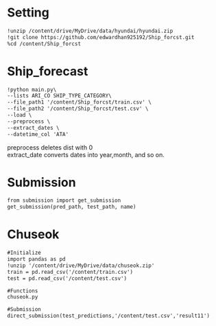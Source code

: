 # Setting  
```markdown
!unzip /content/drive/MyDrive/data/hyundai/hyundai.zip  
!git clone https://github.com/edwardhan925192/Ship_forcst.git  
%cd /content/Ship_forcst  
```

# Ship_forecast  
```markdown
!python main.py\
--lists ARI_CO SHIP_TYPE_CATEGORY\
--file_path1 '/content/Ship_forcst/train.csv' \
--file_path2 '/content/Ship_forcst/test.csv' \
--load \
--preprocess \
--extract_dates \
--datetime_col 'ATA'

```

preprocess deletes dist with 0  
extract_date converts dates into year,month, and so on.  


# Submission  
```markdown
from submission import get_submission  
get_submission(pred_path, test_path, name)  
```

# Chuseok  
```markdown
#Initialize
import pandas as pd
!unzip '/content/drive/MyDrive/data/chuseok.zip'
train = pd.read_csv('/content/train.csv')
test = pd.read_csv('/content/test.csv')

#Functions
chuseok.py

#Submission  
direct_submission(test_predictions,'/content/test.csv','result11')
```
